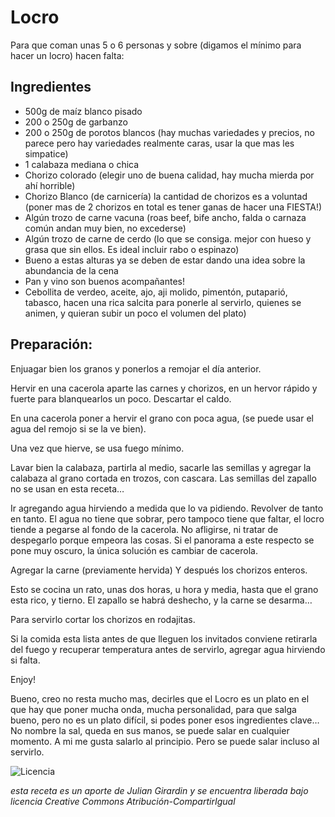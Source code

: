 # Locro
Para que coman unas 5 o 6 personas y sobre (digamos el mínimo para hacer un locro) hacen falta:
## Ingredientes
* 500g de maíz blanco pisado
* 200 o 250g de garbanzo
* 200 o 250g de porotos blancos (hay muchas variedades y precios, no parece pero hay variedades realmente caras, usar la que mas les simpatice)
* 1 calabaza mediana o chica
* Chorizo colorado (elegir uno de buena calidad, hay mucha mierda por ahí horrible)
* Chorizo Blanco (de carnicería) la cantidad de chorizos es a voluntad (poner mas de 2 chorizos en total es tener ganas de hacer una FIESTA!)
* Algún trozo de carne vacuna (roas beef, bife ancho, falda o carnaza común andan muy bien, no excederse)
* Algún trozo de carne de cerdo (lo que se consiga. mejor con hueso y grasa que sin ellos. Es ideal incluir rabo o espinazo)
* Bueno a estas alturas ya se deben de estar dando una idea sobre la abundancia de la cena
* Pan y vino son buenos acompañantes!
* Cebollita de verdeo, aceite, ajo, aji molido, pimentón, putaparió, tabasco, hacen una rica salcita para ponerle al servirlo, quienes se animen, y quieran subir un poco el volumen del plato)

## Preparación:

Enjuagar bien los granos y ponerlos a remojar el día anterior.

Hervir en una cacerola aparte las carnes y chorizos, en un hervor rápido y fuerte para blanquearlos un poco. Descartar el caldo.

En una cacerola poner a hervir el grano con poca agua, (se puede usar el agua del remojo si se la ve bien).

Una vez que hierve, se usa fuego mínimo.

Lavar bien la calabaza, partirla al medio, sacarle las semillas y agregar la calabaza al grano cortada en trozos, con cascara. Las semillas del zapallo no se usan en esta receta…

Ir agregando agua hirviendo a medida que lo va pidiendo.  Revolver de tanto en tanto. El agua no tiene que sobrar, pero tampoco tiene que faltar, el locro tiende a pegarse al fondo de la cacerola. No afligirse, ni tratar de despegarlo porque empeora las cosas. Si el panorama a este respecto se pone muy oscuro, la única solución es cambiar de cacerola.

Agregar la carne (previamente hervida) Y después los chorizos enteros.

Esto se cocina un rato, unas dos horas, u  hora y media, hasta que el grano esta rico, y tierno. El zapallo se habrá deshecho, y la carne se desarma…

Para servirlo cortar los chorizos en rodajitas.

Si la comida esta lista antes de que lleguen los invitados conviene retirarla del fuego y recuperar temperatura antes de servirlo, agregar agua hirviendo si falta.

Enjoy!

Bueno, creo no resta mucho mas, decirles que el Locro es un plato en el que hay que poner mucha onda, mucha personalidad, para que salga bueno, pero no es un plato difícil, si podes poner esos ingredientes clave… No nombre la sal, queda en sus manos, se puede salar en cualquier momento. A mi me gusta salarlo al principio. Pero se puede salar incluso al servirlo.

![Licencia](http://es.creativecommons.org/blog/wp-content/uploads/2013/04/by-nc-sa.eu_petit.png "Licencia")

*esta receta es un aporte de Julian Girardin y se encuentra liberada bajo licencia Creative Commons Atribución-CompartirIgual*
